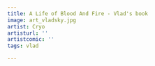 ```yaml
---
title: A Life of Blood And Fire - Vlad's book
image: art_vladsky.jpg
artist: Cryo
artisturl: ''
artistcomic: ''
tags: vlad

---
```


